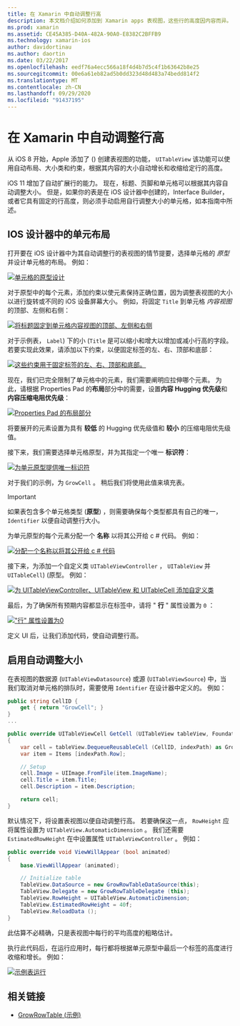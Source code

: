 ```yaml
---
title: 在 Xamarin 中自动调整行高
description: 本文档介绍如何添加到 Xamarin apps 表视图，这些行的高度因内容而异。 它讨论了 iOS 设计器中的单元布局和启用自动调整大小的高度。
ms.prod: xamarin
ms.assetid: CE45A385-D40A-482A-90A0-E8382C2BFFB9
ms.technology: xamarin-ios
author: davidortinau
ms.author: daortin
ms.date: 03/22/2017
ms.openlocfilehash: eedf76a4ecc566a18f4d4b7d5c4f1b63642b8e25
ms.sourcegitcommit: 00e6a61eb82ad5b0dd323d48d483a74bedd814f2
ms.translationtype: MT
ms.contentlocale: zh-CN
ms.lasthandoff: 09/29/2020
ms.locfileid: "91437195"
---
```

# <a name="auto-sizing-row-height-in-xamarinios"></a>在 Xamarin 中自动调整行高

从 iOS 8 开始，Apple 添加了 () 创建表视图的功能， `UITableView` 该功能可以使用自动布局、大小类和约束，根据其内容的大小自动增长和收缩给定行的高度。

iOS 11 增加了自动扩展行的能力。 现在，标题、页脚和单元格可以根据其内容自动调整大小。 但是，如果你的表是在 iOS 设计器中创建的，Interface Builder，或者它具有固定的行高度，则必须手动启用自行调整大小的单元格，如本指南中所述。

## <a name="cell-layout-in-the-ios-designer"></a>IOS 设计器中的单元布局

打开要在 iOS 设计器中为其自动调整行的表视图的情节提要，选择单元格的 *原型* 并设计单元格的布局。 例如：

[![单元格的原型设计](autosizing-row-height-images/table01.png)](autosizing-row-height-images/table01.png#lightbox)

对于原型中的每个元素，添加约束以使元素保持正确位置，因为调整表视图的大小以进行旋转或不同的 iOS 设备屏幕大小。 例如，将固定 `Title` 到单元格 *内容视图*的顶部、左侧和右侧：

[![将标题固定到单元格内容视图的顶部、左侧和右侧](autosizing-row-height-images/table02.png)](autosizing-row-height-images/table02.png#lightbox)

对于示例表， `Label`) 下的小 (`Title` 是可以缩小和增大以增加或减小行高的字段。 若要实现此效果，请添加以下约束，以便固定标签的左、右、顶部和底部：

[![这些约束用于固定标签的左、右、顶部和底部。](autosizing-row-height-images/table03.png)](autosizing-row-height-images/table03.png#lightbox)

现在，我们已完全限制了单元格中的元素，我们需要阐明应拉伸哪个元素。 为此，请根据 Properties Pad 的**布局**部分中的需要，设置**内容 Hugging 优先级**和**内容压缩电阻优先级**：

[![Properties Pad 的布局部分](autosizing-row-height-images/table03a.png)](autosizing-row-height-images/table03a.png#lightbox)

将要展开的元素设置为具有 **较低** 的 Hugging 优先级值和 **较小** 的压缩电阻优先级值。

接下来，我们需要选择单元格原型，并为其指定一个唯一 **标识符**：

[![为单元原型提供唯一标识符](autosizing-row-height-images/table04.png)](autosizing-row-height-images/table04.png#lightbox)

对于我们的示例，为 `GrowCell` 。 稍后我们将使用此值来填充表。

> [!IMPORTANT]
> 如果表包含多个单元格类型 (**原型**) ，则需要确保每个类型都具有自己的唯一， `Identifier` 以便自动调整行大小。

为单元原型的每个元素分配一个 **名称** 以将其公开给 c # 代码。 例如：

[![分配一个名称以将其公开给 c # 代码](autosizing-row-height-images/table05.png)](autosizing-row-height-images/table05.png#lightbox)

接下来，为添加一个自定义类 `UITableViewController` ， `UITableView` 并 `UITableCell`)  (原型。 例如：

[![为 UITableViewController、UITableView 和 UITableCell 添加自定义类](autosizing-row-height-images/table06.png)](autosizing-row-height-images/table06.png#lightbox)

最后，为了确保所有预期内容都显示在标签中，请将 " **行** " 属性设置为 `0` ：

[!["行" 属性设置为0](autosizing-row-height-images/table06.png)](autosizing-row-height-images/table06a.png#lightbox)

定义 UI 后，让我们添加代码，使自动调整行高。

## <a name="enabling-auto-resizing-height"></a>启用自动调整大小

在表视图的数据源 (`UITableViewDatasource`) 或源 (`UITableViewSource`) 中，当我们取消对单元格的排队时，需要使用 `Identifier` 在设计器中定义的。 例如：

```csharp
public string CellID {
    get { return "GrowCell"; }
}
...

public override UITableViewCell GetCell (UITableView tableView, Foundation.NSIndexPath indexPath)
{
    var cell = tableView.DequeueReusableCell (CellID, indexPath) as GrowRowTableCell;
    var item = Items [indexPath.Row];

    // Setup
    cell.Image = UIImage.FromFile(item.ImageName);
    cell.Title = item.Title;
    cell.Description = item.Description;

    return cell;
}
```

默认情况下，将设置表视图以便自动调整行高。 若要确保这一点， `RowHeight` 应将属性设置为 `UITableView.AutomaticDimension` 。 我们还需要 `EstimatedRowHeight` 在中设置属性 `UITableViewController` 。 例如：

```csharp
public override void ViewWillAppear (bool animated)
{
    base.ViewWillAppear (animated);

    // Initialize table
    TableView.DataSource = new GrowRowTableDataSource(this);
    TableView.Delegate = new GrowRowTableDelegate (this);
    TableView.RowHeight = UITableView.AutomaticDimension;
    TableView.EstimatedRowHeight = 40f;
    TableView.ReloadData ();
}
```

此估算不必精确，只是表视图中每行的平均高度的粗略估计。

执行此代码后，在运行应用时，每行都将根据单元原型中最后一个标签的高度进行收缩和增长。 例如：

[![示例表运行](autosizing-row-height-images/table07.png)](autosizing-row-height-images/table07.png#lightbox)

## <a name="related-links"></a>相关链接

- [GrowRowTable (示例) ](/samples/xamarin/ios-samples/growrowtable)